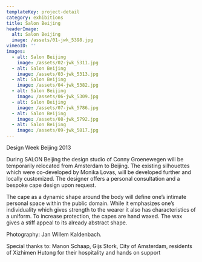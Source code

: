 ```yaml
---
templateKey: project-detail
category: exhibitions
title: Salon Beijing
headerImage:
  alt: Salon Beijing
  image: /assets/01-jwk_5398.jpg
vimeoID: ''
images:
  - alt: Salon Beijing
    image: /assets/02-jwk_5311.jpg
  - alt: Salon Beijing
    image: /assets/03-jwk_5313.jpg
  - alt: Salon Beijing
    image: /assets/04-jwk_5382.jpg
  - alt: Salon Beijing
    image: /assets/06-jwk_5309.jpg
  - alt: Salon Beijing
    image: /assets/07-jwk_5786.jpg
  - alt: Salon Beijing
    image: /assets/08-jwk_5792.jpg
  - alt: Salon Beijing
    image: /assets/09-jwk_5817.jpg
---
```


Design Week Beijing 2013

During SALON Beijing the design studio of Conny Groenewegen will be temporarily relocated from Amsterdam to Beijing. The existing silhouettes which were co-developed by Monika Lovas, will be developed further and locally customized. The designer offers a personal consultation and a bespoke cape design upon request.

The cape as a dynamic shape around the body will define one’s intimate personal space within the public domain. While it emphasizes one’s individuality which gives strength to the wearer it also has characteristics of a uniform. To increase protection, the capes are hand waxed. The wax gives a stiff appeal to its already abstract shape.

Photography: Jan Willem Kaldenbach.

Special thanks to: Manon Schaap, Gijs Stork, City of Amsterdam, residents of Xizhimen Hutong for their hospitality and hands on support
